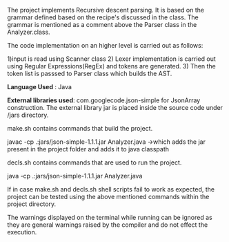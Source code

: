 The project implements Recursive descent parsing.
It is based on the grammar defined based on the recipe's discussed in the class.
The grammar is mentioned as a comment above the Parser class in the Analyzer.class. 

The code implementation on an higher level is carried out as follows:

  1)input is read using Scanner class
  2) Lexer implementation is carried out using Regular Expressions(RegEx) and tokens are generated.
  3) Then the token list is passsed to Parser class which builds the AST.

**Language Used** : Java 

**External libraries used**: com.googlecode.json-simple for JsonArray construction.
   The external library jar is placed inside the source code under /jars directory.

make.sh contains commands that build the project.

javac -cp .:jars/json-simple-1.1.1.jar Analyzer.java  ->which adds the jar present in the project folder and adds it to java classpath

decls.sh contains commands that are used to run the project.

java -cp .:jars/json-simple-1.1.1.jar Analyzer.java

If in case make.sh and decls.sh shell scripts fail to work as expected, the project can be tested using the above mentioned commands within the project directory.


The warnings displayed on the terminal while running can be ignored as they are general warnings raised by the compiler and do not effect the execution.